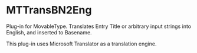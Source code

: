 MTTransBN2Eng
=======================

Plug-in for MovableType. Translates Entry Title or arbitrary input strings into English, and inserted to Basename. 

This plug-in uses Microsoft Translator as a translation engine.

